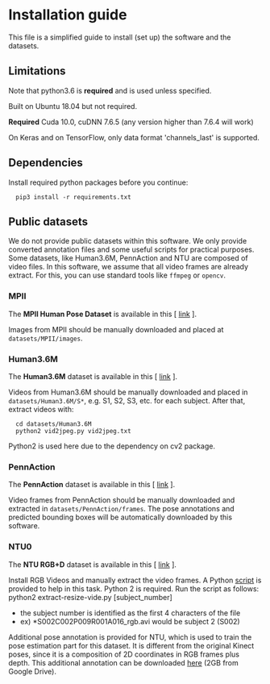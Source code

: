 # Installation guide

This file is a simplified guide to install (set up) the software and the
datasets.

## Limitations

Note that python3.6 is **required** and is used unless specified.

Built on Ubuntu 18.04 but not required. 

**Required** Cuda 10.0, cuDNN 7.6.5 (any version higher than 7.6.4 will work)

On Keras and on TensorFlow, only data format 'channels_last' is supported.

## Dependencies

Install required python packages before you continue:
```
  pip3 install -r requirements.txt
```

## Public datasets

We do not provide public datasets within this software. We only provide
converted annotation files and some useful scripts for practical purposes. Some datasets, like Human3.6M, PennAction and NTU are composed of video files. In this software, we assume that all video frames are already extract. For this, you can use standard tools like `ffmpeg` or `opencv`.

### MPII

The **MPII Human Pose Dataset** is available in this [ [link](human-pose.mpi-inf.mpg.de) ].

Images from MPII should be manually downloaded and placed
at `datasets/MPII/images`.

### Human3.6M

The **Human3.6M** dataset is available in this [ [link](vision.imar.ro/human3.6m) ].

Videos from Human3.6M should be manually downloaded and placed
in `datasets/Human3.6M/S*`, e.g. S1, S2, S3, etc. for each subject.
After that, extract videos with:
```
  cd datasets/Human3.6M
  python2 vid2jpeg.py vid2jpeg.txt
```
Python2 is used here due to the dependency on cv2 package.

### PennAction

The **PennAction** dataset is available in this [ [link](http://dreamdragon.github.io/PennAction) ].

Video frames from PennAction should be manually downloaded and extracted
in `datasets/PennAction/frames`. The pose annotations and predicted bounding
boxes will be automatically downloaded by this software.

### NTU0

The **NTU RGB+D** dataset is available in this [ [link](http://rose1.ntu.edu.sg/datasets/actionrecognition.asp) ].

Install RGB Videos and manually extract the video frames.
A Python [script](datasets/NTU/extract-resize-videos.py) is provided to help in
this task. Python 2 is required.
Run the script as follows: 
python2 extract-resize-vide.py [subject_number] 
* the subject number is identified as the first 4 characters of the file 
* ex) *S002C002P009R001A016_rgb.avi would be subject 2 (S002)

Additional pose annotation is provided for NTU, which is used to train the pose
estimation part for this dataset. It is different from the original Kinect
poses, since it is a composition of 2D coordinates in RGB frames plus depth.
This additional annotation can be downloaded
[here](https://drive.google.com/open?id=1eTJPb8q2XCRK8NEC4h17p17JW2DDNwjG)
(2GB from Google Drive).

